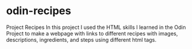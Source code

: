 # odin-recipes
Project Recipes
In this project I used the HTML skills I learned in the Odin Project to make a webpage with links to different recipes with images, descriptions, ingredients, and steps using different html tags.